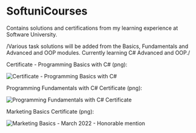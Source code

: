 # SoftuniCourses
Contains solutions and certifications from my learning experience at Software University.

/Various task solutions will be added from the Basics, Fundamentals and Advanced and OOP modules. Currently learning C# Advanced and OOP./

Certificate - Programming Basics with C# (png):

![Certificate - Programming Basics with C#](https://user-images.githubusercontent.com/55868166/197204100-86fd5215-6b38-4048-ab7f-fb3d6576bff4.png)

Programming Fundamentals with C# Certificate (png):

![Programming Fundamentals with C# Certificate](https://user-images.githubusercontent.com/55868166/197204038-ee8cdcec-44ff-41ee-ac04-268d31b24f2b.png)

Marketing Basics Certificate (png):

![Marketing Basics - March 2022 - Honorable mention](https://user-images.githubusercontent.com/55868166/197204411-67be4f33-76ab-4392-861e-1aedd8d57dee.png)
